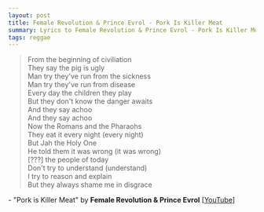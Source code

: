 ```yaml
---
layout: post
title: Female Revolution & Prince Evrol - Pork Is Killer Meat
summary: Lyrics to Female Revolution & Prince Evrol - Pork Is Killer Meat
tags: reggae
---
```


>From the beginning of civiliation<br>
They say the pig is ugly<br>
Man try they've run from the sickness<br>
Man try they've run from disease<br>
Every day the children they play<br>
But they don't know the danger awaits<br>
And they say achoo<br>
And they say achoo<br>
Now the Romans and the Pharaohs<br>
They eat it every night (every night)<br>
But Jah the Holy One<br>
He told them it was wrong (it was wrong)<br>
[???] the people of today<br>
Don't try to understand (understand)<br>
I try to reason and explain<br>
But they always shame me in disgrace<br>

\- "Pork is Killer Meat" by **Female Revolution & Prince Evrol** \[[YouTube]\]

[YouTube]:https://www.youtube.com/watch?v=-aAt4BLddM4
